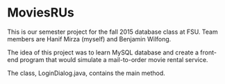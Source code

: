 # MoviesRUs
This is our semester project for the fall 2015 database class at FSU. Team members are Hanif Mirza (myself) and Benjamin Wilfong.

The idea of this project was to learn MySQL database and create a front-end program that would simulate a mail-to-order movie rental service.

The class, LoginDialog.java, contains the main method. 
